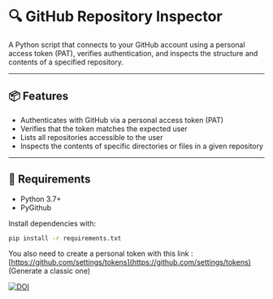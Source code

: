 # 🔍 GitHub Repository Inspector

A Python script that connects to your GitHub account using a personal access token (PAT), verifies authentication, and inspects the structure and contents of a specified repository.

---

## 📦 Features

- Authenticates with GitHub via a personal access token (PAT)
- Verifies that the token matches the expected user
- Lists all repositories accessible to the user
- Inspects the contents of specific directories or files in a given repository

---

## 🚀 Requirements

- Python 3.7+
- PyGithub

Install dependencies with:

```bash
pip install -r requirements.txt
```

You also need to create a personal token with this link :
[https://github.com/settings/tokens](https://github.com/settings/tokens)
(Generate a classic one)

[![DOI](https://zenodo.org/badge/1007584970.svg)](https://doi.org/10.5281/zenodo.15727645)
